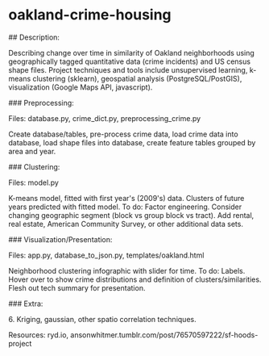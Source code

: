 # oakland-crime-housing
<p>
## Description:
<p>
Describing change over time in similarity of Oakland neighborhoods using geographically tagged quantitative data (crime incidents) and US census shape files. Project techniques and tools include unsupervised learning, k-means clustering (sklearn), geospatial analysis (PostgreSQL/PostGIS), visualization (Google Maps API, javascript).
<p>
### Preprocessing:
<p>
Files: database.py, crime_dict.py, preprocessing_crime.py
<p>
Create database/tables, pre-process crime data, load crime data into database, load shape files into database, create feature tables grouped by area and year.
<p>
### Clustering:
<p>
Files: model.py
<p>
K-means model, fitted with first year's (2009's) data. Clusters of future years predicted with fitted model. To do: Factor engineering. Consider changing geographic segment (block vs group block vs tract). Add rental, real estate, American Community Survey, or other additional data sets.
<p>
### Visualization/Presentation:
<p>
Files: app.py, database_to_json.py, templates/oakland.html
<p>
Neighborhood clustering infographic with slider for time. To do: Labels. Hover over to show crime distributions and definition of clusters/similarities. Flesh out tech summary for presentation.
<p>
### Extra:
<p>
6. Kriging, gaussian, other spatio correlation techniques.
<p>
Resources: ryd.io, ansonwhitmer.tumblr.com/post/76570597222/sf-hoods-project
